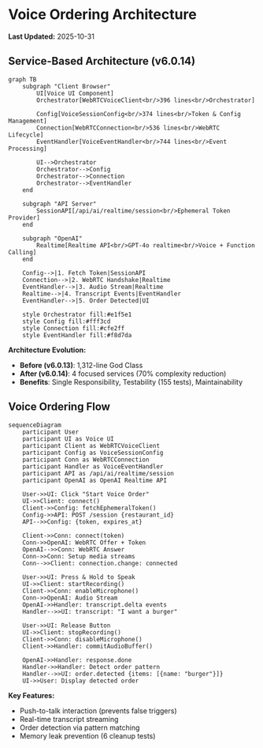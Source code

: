 # Voice Ordering Architecture

**Last Updated:** 2025-10-31

## Service-Based Architecture (v6.0.14)

```mermaid
graph TB
    subgraph "Client Browser"
        UI[Voice UI Component]
        Orchestrator[WebRTCVoiceClient<br/>396 lines<br/>Orchestrator]

        Config[VoiceSessionConfig<br/>374 lines<br/>Token & Config Management]
        Connection[WebRTCConnection<br/>536 lines<br/>WebRTC Lifecycle]
        EventHandler[VoiceEventHandler<br/>744 lines<br/>Event Processing]

        UI-->Orchestrator
        Orchestrator-->Config
        Orchestrator-->Connection
        Orchestrator-->EventHandler
    end

    subgraph "API Server"
        SessionAPI[/api/ai/realtime/session<br/>Ephemeral Token Provider]
    end

    subgraph "OpenAI"
        Realtime[Realtime API<br/>GPT-4o realtime<br/>Voice + Function Calling]
    end

    Config-->|1. Fetch Token|SessionAPI
    Connection-->|2. WebRTC Handshake|Realtime
    EventHandler-->|3. Audio Stream|Realtime
    Realtime-->|4. Transcript Events|EventHandler
    EventHandler-->|5. Order Detected|UI

    style Orchestrator fill:#e1f5e1
    style Config fill:#fff3cd
    style Connection fill:#cfe2ff
    style EventHandler fill:#f8d7da
```

**Architecture Evolution:**
- **Before (v6.0.13)**: 1,312-line God Class
- **After (v6.0.14)**: 4 focused services (70% complexity reduction)
- **Benefits**: Single Responsibility, Testability (155 tests), Maintainability

## Voice Ordering Flow

```mermaid
sequenceDiagram
    participant User
    participant UI as Voice UI
    participant Client as WebRTCVoiceClient
    participant Config as VoiceSessionConfig
    participant Conn as WebRTCConnection
    participant Handler as VoiceEventHandler
    participant API as /api/ai/realtime/session
    participant OpenAI as OpenAI Realtime API

    User->>UI: Click "Start Voice Order"
    UI->>Client: connect()
    Client->>Config: fetchEphemeralToken()
    Config->>API: POST /session {restaurant_id}
    API-->>Config: {token, expires_at}

    Client->>Conn: connect(token)
    Conn->>OpenAI: WebRTC Offer + Token
    OpenAI-->>Conn: WebRTC Answer
    Conn->>Conn: Setup media streams
    Conn-->>Client: connection.change: connected

    User->>UI: Press & Hold to Speak
    UI->>Client: startRecording()
    Client->>Conn: enableMicrophone()
    Conn->>OpenAI: Audio Stream
    OpenAI->>Handler: transcript.delta events
    Handler-->>UI: transcript: "I want a burger"

    User->>UI: Release Button
    UI->>Client: stopRecording()
    Client->>Conn: disableMicrophone()
    Client->>Handler: commitAudioBuffer()

    OpenAI->>Handler: response.done
    Handler->>Handler: Detect order pattern
    Handler-->>UI: order.detected {items: [{name: "burger"}]}
    UI->>User: Display detected order
```

**Key Features:**
- Push-to-talk interaction (prevents false triggers)
- Real-time transcript streaming
- Order detection via pattern matching
- Memory leak prevention (6 cleanup tests)
